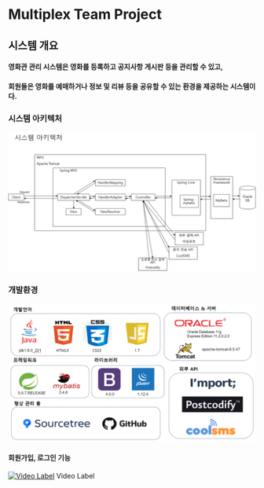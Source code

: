 # Multiplex Team Project

## 시스템 개요

#### 영화관 관리 시스템은 영화를 등록하고 공지사항 게시판 등을 관리할 수 있고,
#### 회원들은 영화를 예매하거나 정보 및 리뷰 등을 공유할 수 있는 환경을 제공하는 시스템이다.
  
### 시스템 아키텍처

![ex_screenshot](./src/main/webapp/resources/img/시스템아키텍처.png)

  
### 개발환경
![ex_screenshot](./src/main/webapp/resources/img/개발환경.PNG)

#### 회원가입, 로그인 기능
[![Video Label](http://img.youtube.com/vi/uLR1RNqJ1Mw/0.jpg)](https://youtu.be/VoiHSPIzyyo) Video Label
